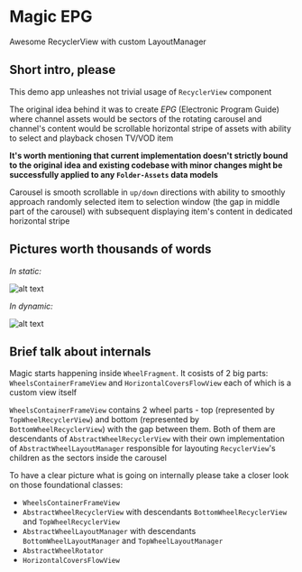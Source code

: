 # Magic EPG
Awesome RecyclerView with custom LayoutManager

## Short intro, please
This demo app unleashes not trivial usage of `RecyclerView` component

The original idea behind it was to create *EPG* (Electronic Program Guide) where channel assets would be sectors of the rotating carousel and channel's content would be scrollable horizontal stripe of assets with ability to select and playback chosen TV/VOD item

**It's worth mentioning that current implementation doesn't strictly bound to the original idea and existing 
codebase with minor changes might be successfully applied to any `Folder-Assets` data models**

Carousel is smooth scrollable in `up/down` directions with ability to smoothly approach randomly selected item to selection 
window (the gap in middle part of the carousel) with subsequent displaying item's content in dedicated horizontal stripe

## Pictures worth thousands of words

*In static:*

![alt text](https://github.com/alexeykovalev/epg_magic_carousel/blob/master/screen_captures/static_carousel_view.png)

*In dynamic:*

![alt text](https://github.com/alexeykovalev/epg_magic_carousel/blob/master/screen_captures/dynamic_carousel_view.gif)

## Brief talk about internals

Magic starts happening inside `WheelFragment`. It cosists of 2 big parts: `WheelsContainerFrameView` and `HorizontalCoversFlowView` each of which is a custom view itself

`WheelsContainerFrameView` contains 2 wheel parts - top (represented by `TopWheelRecyclerView`) and bottom (represented by `BottomWheelRecyclerView`) with the gap between them. Both of them are descendants of `AbstractWheelRecyclerView` with their own implementation of `AbstractWheelLayoutManager` responsible for layouting `RecyclerView`'s children as the sectors inside the carousel

To have a clear picture what is going on internally please take a closer look on those foundational classes:

* `WheelsContainerFrameView`
* `AbstractWheelRecyclerView` with descendants `BottomWheelRecyclerView` and `TopWheelRecyclerView`
* `AbstractWheelLayoutManager` with descendants `BottomWheelLayoutManager` and `TopWheelLayoutManager`
* `AbstractWheelRotator`
* `HorizontalCoversFlowView`
